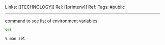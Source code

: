 Links: [[TECHNOLOGY]]
Rel: [[printenv]]
Ref: 
Tags: #public 

--- 

command to see list of environment variables

```bash
set
```

```bash
% man set
```
